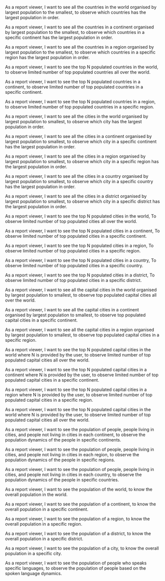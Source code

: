 As a report viewer, I want to see all the countries in the world organised by largest population to the smallest, to observe which countries has the largest population in order.

As a report viewer, I want to see all the countries in a continent organised by largest population to the smallest, to observe which countries in a specific continent has the largest population in order.

As a report viewer, I want to see all the countries in a region organised by largest population to the smallest, to observe which countries in a specific region has the largest population in order.

As a report viewer, I want to see the top N populated countries in the world, to observe limited number of top populated countries all over the world.

As a report viewer, I want to see the top N populated countries in a continent, to observe limited number of top populated countries in a specific continent.

As a report viewer, I want to see the top N populated countries in a region, to observe limited number of top populated countries in a specific region.

As a report viewer, I want to see all the cities in the world organised by largest population to smallest, to observe which city has the largest population in order.

As a report viewer, I want to see all the cities in a continent organised by largest population to smallest, to observe which city in a specific continent has the largest population in order.

As a report viewer, I want to see all the cities in a region organised by largest population to smallest, to observe which city in a specific region has the largest population in order.

As a report viewer, I want to see all the cities in a country organised by largest population to smallest, to observe which city in a specific country has the largest population in order.

As a report viewer, I want to see all the cities in a district organised by largest population to smallest, to observe which city in a specific district has the largest population in order.

As a report viewer, I want to see the top N populated cities in the world, To observe limited number of top populated cities all over the world.

As a report viewer, I want to see the top N populated cities in a continent, To observe limited number of top populated cities in a specific continent.

As a report viewer, I want to see the top N populated cities in a region, To observe limited number of top populated cities in a specific region.

As a report viewer, I want to see the top N populated cities in a country, To observe limited number of top populated cities in a specific country.

As a report viewer, I want to see the top N populated cities in a district, To observe limited number of top populated cities in a specific district.

As a report viewer, I want to see all the capital cities in the world organised by largest population to smallest, to observe top populated capital cities all over the world.

As a report viewer, I want to see all the capital cities in a continent organised by largest population to smallest, to observe top populated capital cities in a specific continent.

As a report viewer, I want to see all the capital cities in a region organised by largest population to smallest, to observe top populated capital cities in a specific region.

As a report viewer, I want to see the top N populated capital cities in the world where N is provided by the user, to observe limited number of top populated capital cities all over the world.

As a report viewer, I want to see the top N populated capital cities in a continent where N is provided by the user, to observe limited number of top populated capital cities in a specific continent.

As a report viewer, I want to see the top N populated capital cities in a region where N is provided by the user, to observe limited number of top populated capital cities in a specific region.

As a report viewer, I want to see the top N populated capital cities in the world where N is provided by the user, to observe limited number of top populated capital cities all over the world.

As a report viewer, I want to see the population of people, people living in cities, and people not living in cities in each continent, to observe the population dynamics of the people in specific continents.

As a report viewer, I want to see the population of people, people living in cities, and people not living in cities in each region, to observe the population dynamics of the people in specific regions.

As a report viewer, I want to see the population of people, people living in cities, and people not living in cities in each country, to observe the population dynamics of the people in specific countries.

As a report viewer, I want to see the population of the world, to know the overall population in the world.

As a report viewer, I want to see the population of a continent, to know the overall population in a specific continent.

As a report viewer, I want to see the population of a region, to know the overall population in a specific region.

As a report viewer, I want to see the population of a district, to know the overall population in a specific district.

As a report viewer, I want to see the population of a city, to know the overall population in a specific city.

As a report viewer, I want to see the population of people who speaks specific languages, to observe the population of people based on the spoken language dynamics.